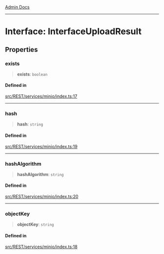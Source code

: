 [Admin Docs](/)

***

# Interface: InterfaceUploadResult

## Properties

### exists

> **exists**: `boolean`

#### Defined in

[src/REST/services/minio/index.ts:17](https://github.com/Suyash878/talawa-api/blob/cfd688207611ba245c99edd8dbaccb2cdbf6a043/src/REST/services/minio/index.ts#L17)

***

### hash

> **hash**: `string`

#### Defined in

[src/REST/services/minio/index.ts:19](https://github.com/Suyash878/talawa-api/blob/cfd688207611ba245c99edd8dbaccb2cdbf6a043/src/REST/services/minio/index.ts#L19)

***

### hashAlgorithm

> **hashAlgorithm**: `string`

#### Defined in

[src/REST/services/minio/index.ts:20](https://github.com/Suyash878/talawa-api/blob/cfd688207611ba245c99edd8dbaccb2cdbf6a043/src/REST/services/minio/index.ts#L20)

***

### objectKey

> **objectKey**: `string`

#### Defined in

[src/REST/services/minio/index.ts:18](https://github.com/Suyash878/talawa-api/blob/cfd688207611ba245c99edd8dbaccb2cdbf6a043/src/REST/services/minio/index.ts#L18)
